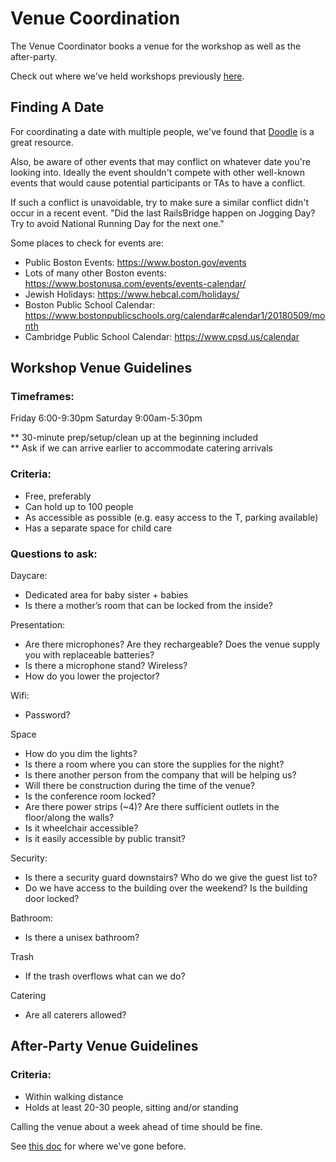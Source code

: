 # Venue Coordination

The Venue Coordinator books a venue for the workshop as well as the after-party.

Check out where we've held workshops previously
[here](./previous-workshop-venues.md).

## Finding A Date

For coordinating a date with multiple people, we've found that [Doodle](https://doodle.com) is a great resource.

Also, be aware of other events that may conflict on whatever date you're looking into. Ideally the event shouldn't compete with other well-known events that would cause potential participants or TAs to have a conflict.

If such a conflict is unavoidable, try to make sure a similar conflict didn't occur in a recent event. "Did the last RailsBridge happen on Jogging Day? Try to avoid National Running Day for the next one."

Some places to check for events are:

* Public Boston Events: https://www.boston.gov/events
* Lots of many other Boston events: https://www.bostonusa.com/events/events-calendar/
* Jewish Holidays: https://www.hebcal.com/holidays/
* Boston Public School Calendar: https://www.bostonpublicschools.org/calendar#calendar1/20180509/month
* Cambridge Public School Calendar: https://www.cpsd.us/calendar

## Workshop Venue Guidelines
### Timeframes:
Friday 6:00-9:30pm
Saturday 9:00am-5:30pm

** 30-minute prep/setup/clean up at the beginning included <br>
** Ask if we can arrive earlier to accommodate catering arrivals

### Criteria:
* Free, preferably
* Can hold up to 100 people
* As accessible as possible (e.g. easy access to the T, parking available)
* Has a separate space for child care

### Questions to ask:
Daycare:
* Dedicated area for baby sister + babies
* Is there a mother’s room that can be locked from the inside?

Presentation:
* Are there microphones? Are they rechargeable? Does the venue supply you with replaceable batteries?
* Is there a microphone stand? Wireless?
* How do you lower the projector?

Wifi:
* Password?

Space
* How do you dim the lights?
* Is there a room where you can store the supplies for the night?
* Is there another person from the company that will be helping us?
* Will there be construction during the time of the venue?
* Is the conference room locked?
* Are there power strips (~4)? Are there sufficient outlets in the floor/along the walls?
* Is it wheelchair accessible?
* Is it easily accessible by public transit?

Security:
* Is there a security guard downstairs? Who do we give the guest list to?
* Do we have access to the building over the weekend? Is the building door locked?

Bathroom:
* Is there a unisex bathroom?

Trash
* If the trash overflows what can we do?

Catering
* Are all caterers allowed?

## After-Party Venue Guidelines

### Criteria:

* Within walking distance
* Holds at least 20-30 people, sitting and/or standing

Calling the venue about a week ahead of time should be fine.

See [this doc](./previous-after-party-venues.md) for where we've gone before.
